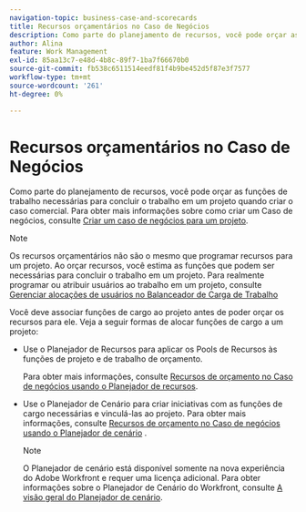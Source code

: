 ```yaml
---
navigation-topic: business-case-and-scorecards
title: Recursos orçamentários no Caso de Negócios
description: Como parte do planejamento de recursos, você pode orçar as funções de trabalho necessárias para concluir o trabalho em um projeto quando criar o caso comercial. Para obter mais informações sobre como criar um Caso de negócios, consulte Criar um Caso de negócios para um projeto .
author: Alina
feature: Work Management
exl-id: 85aa13c7-e48d-4b8c-89f7-1ba7f66670b0
source-git-commit: fb538c6511514eedf81f4b9be452d5f87e3f7577
workflow-type: tm+mt
source-wordcount: '261'
ht-degree: 0%

---
```


# Recursos orçamentários no Caso de Negócios

Como parte do planejamento de recursos, você pode orçar as funções de trabalho necessárias para concluir o trabalho em um projeto quando criar o caso comercial. Para obter mais informações sobre como criar um Caso de negócios, consulte [Criar um caso de negócios para um projeto](../../../manage-work/projects/define-a-business-case/create-business-case.md).

>[!NOTE]
>
>Os recursos orçamentários não são o mesmo que programar recursos para um projeto. Ao orçar recursos, você estima as funções que podem ser necessárias para concluir o trabalho em um projeto. Para realmente programar ou atribuir usuários ao trabalho em um projeto, consulte [Gerenciar alocações de usuários no Balanceador de Carga de Trabalho](../../../resource-mgmt/workload-balancer/manage-user-allocations-workload-balancer.md)

Você deve associar funções de cargo ao projeto antes de poder orçar os recursos para ele. Veja a seguir formas de alocar funções de cargo a um projeto:

* Use o Planejador de Recursos para aplicar os Pools de Recursos às funções de projeto e de trabalho de orçamento.

   Para obter mais informações, consulte [Recursos de orçamento no Caso de negócios usando o Planejador de recursos](../../../manage-work/projects/define-a-business-case/budget-resources-in-business-case-use-resource-planner.md).

* Use o Planejador de Cenário para criar iniciativas com as funções de cargo necessárias e vinculá-las ao projeto. Para obter mais informações, consulte [Recursos de orçamento no Caso de negócios usando o Planejador de cenário](../../../manage-work/projects/define-a-business-case/budget-resources-in-business-case-use-scenario-planner.md) .

   >[!NOTE]
   >
   >O Planejador de cenário está disponível somente na nova experiência do Adobe Workfront e requer uma licença adicional. Para obter informações sobre o Planejador de Cenário do Workfront, consulte [A visão geral do Planejador de cenário](../../../scenario-planner/scenario-planner-overview.md).

<!--
<p data-mc-conditions="QuicksilverOrClassic.Draft mode">(NOTE:ALL content below has been moved to another article - we now have two "how to" budget in the business case: one for the resource planner and one of the scenario planner)</p>
-->

<!--
<p data-mc-conditions="QuicksilverOrClassic.Draft mode">You can associate Resource Pools with a project as part of completing the Resource Budgeting section of the Business Case of the project. The information you update here is also reflected in the Resource Planner.</p>
-->

<!--
<p data-mc-conditions="QuicksilverOrClassic.Draft mode"> For more information about creating a Business Case, see <a href="../../../manage-work/projects/define-a-business-case/create-business-case.md" class="MCXref xref">Create a Business Case for a project </a>. For more information about planning in the Resource Planner, see <a href="../../../resource-mgmt/resource-planning/get-started-resource-planner.md" class="MCXref xref">Resource Planner overview</a>.</p>
-->

<!--
<h2 data-mc-conditions="QuicksilverOrClassic.Draft mode">Prerequisites for budgeting resources on a project</h2>
-->

<!--
<p data-mc-conditions="QuicksilverOrClassic.Draft mode">To successfully budget your resources in the Business case, you must have the following information available in Adobe Workfront:</p>
-->

<!--
  <li data-mc-conditions="QuicksilverOrClassic.Draft mode">You must have Edit access to projects in your access level.</li>
  -->

<!--
  <li data-mc-conditions="QuicksilverOrClassic.Draft mode">You must have Manage permissions on the project to be able to edit the Business Case of the project. </li>
  -->

<!--
  <p data-mc-conditions="QuicksilverOrClassic.Draft mode">You must have Edit access to Resource Management and Financial Data, as well as Manage Finance permissions on the project.</p>
  -->

<!--
  <p data-mc-conditions="QuicksilverOrClassic.Draft mode">For information about the access needed to budget resources, see <a href="../../../resource-mgmt/resource-planning/access-needed-to-budget-resources.md" class="MCXref xref">Access needed to budget resources in&nbsp;Adobe Workfront</a>.</p>
  -->

<!--
  <p data-mc-conditions="QuicksilverOrClassic.Draft mode">You must have Resource Pools attached to the project.</p>
  -->

<!--
  <p data-mc-conditions="QuicksilverOrClassic.Draft mode">(NOTE:you must have tasks assigned to job roles and users on the project - this is optional because the users and their roles come from the pools)</p>
  -->

<!--
  <note type="note">
  You cannot budget resources assigned to issues in the Business Case. You can budget them in the Resource Planner. For more information about the Resource Planner, see
  <a href="../../../resource-mgmt/resource-planning/get-started-resource-planner.md" class="MCXref xref">Resource Planner overview</a>.
  </note>
  -->

<!--
  <p data-mc-conditions="QuicksilverOrClassic.Draft mode">You must understand user and job role availability according to the Resource Management Preferences in your system.</p>
  -->

<!--
  <p data-mc-conditions="QuicksilverOrClassic.Draft mode">Obtaining information about user availability depends on how your Workfront administrator configures your Resource Management Preferences.</p>
  -->

<!--
  <p data-mc-conditions="QuicksilverOrClassic.Draft mode">For more information about calculating user availability and setting Resource Management Preferences, see <a href="../../../administration-and-setup/set-up-workfront/configure-system-defaults/configure-resource-mgmt-preferences.md" class="MCXref xref">Configure Resource Management preferences</a>.</p>
  -->

<!--
  <p data-mc-conditions="QuicksilverOrClassic.Draft mode">In order to calculate the Budgeted Labor Cost of the project, you must associate users and job roles with Cost per Hour rates. </p>
  -->

<!--
  <note type="note">
  Cost displays in the Business Case in the currency of the project.
  </note>
  -->

<!--
  <p data-mc-conditions="QuicksilverOrClassic.Draft mode">For more information about associating Cost per Hour rates with job roles, see <a href="../../../administration-and-setup/set-up-workfront/organizational-setup/create-manage-job-roles.md" class="MCXref xref">Create and manage job roles</a>.</p>
  -->

<!--
  <p data-mc-conditions="QuicksilverOrClassic.Draft mode">For more information about associating Cost per Hour rates with users, see <a href="../../../administration-and-setup/add-users/create-and-manage-users/edit-a-users-profile.md" class="MCXref xref">Edit a user's profile</a>.</p>
  -->

<!--
  <li data-mc-conditions="QuicksilverOrClassic.Draft mode">Although this is not a prerequisite, we also recommend that you might also have Planned Hours associated with your tasks, to understand the amount of work a task might need to complete. </li>
  -->

<!--
<h2 data-mc-conditions="QuicksilverOrClassic.Draft mode">Apply Resource Pools to a project and budget resources in the Business Case</h2>
-->

<!--
<note type="important">
You can budget your resources for a period of 15 years. If you budget resources for a project with a duration longer than 15 years the budgeting information might not be accurate.
</note>
-->

<!--
<p data-mc-conditions="QuicksilverOrClassic.Draft mode">To apply Resource Pools and budget project resources in the Business Case for a project with no Resource Pool:</p>
-->

<!--
   <li value="1" data-mc-conditions="QuicksilverOrClassic.Draft mode">Go to the project which you want to associate with the Resource Pools. </li>
   -->

<!--
   <li value="2" data-mc-conditions="QuicksilverOrClassic.Draft mode">Select the <strong>Project Details</strong> tab. </li>
   -->

<!--
   <p data-mc-conditions="QuicksilverOrClassic.Draft mode">Select the <strong>Business Case</strong> sub-tab. </p>
   -->

<!--
   <p data-mc-conditions="QuicksilverOrClassic.Draft mode">Click <strong>Business Case</strong> in the left panel. </p>
   -->

<!--
   <p data-mc-conditions="QuicksilverOrClassic.Draft mode">In the <strong>Resource Budgeting</strong> section, click <strong>Edit Resource Budgeting</strong>. </p>
   -->

<!--
   <p data-mc-conditions="QuicksilverOrClassic.Draft mode">In the <strong>Select Resource Pool</strong> field, specify one or several <strong>Resource Pools</strong>.</p>
   -->

<!--
   <p data-mc-conditions="QuicksilverOrClassic.Draft mode"> You must specify only Resource Pools that are populated with active users.</p>
   -->

<!--
   <note type="tip">
   If the project is already associated with Resource Pools, the Resource Planner displays by default. To add more Resource Pools to the project, edit the project. For information about editing a project, see
   <a href="../../../manage-work/projects/manage-projects/edit-projects.md" class="MCXref xref">Edit projects</a>.
   <br>
   </note>
   -->

<!--
   <p data-mc-conditions="QuicksilverOrClassic.Draft mode">Click <strong>Apply</strong>.</p>
   -->

<!--
   <p data-mc-conditions="QuicksilverOrClassic.Draft mode">The Resource Planner is displayed, for the selected project.</p>
   -->

<!--
   <p data-mc-conditions="QuicksilverOrClassic.Draft mode">For more information about the Resource Planner, see <a href="../../../resource-mgmt/resource-planning/get-started-resource-planner.md" class="MCXref xref">Resource Planner overview</a>.</p>
   -->

<!--
   <p data-mc-conditions="QuicksilverOrClassic.Draft mode"> <img src="assets/bc-resource-budgeting-area-350x276.png" alt="BC_resource_budgeting_area.png" style="width: 350;height: 276;"> </p>
   -->

<!--
   <p data-mc-conditions="QuicksilverOrClassic.Draft mode">(Optional) Click <strong>Week</strong>, <strong>Month</strong> or <strong>Quarter</strong> to display information for the project in different time frames.</p>
   -->

<!--
   <p data-mc-conditions="QuicksilverOrClassic.Draft mode">Click <strong>Today</strong> to return to today's time frame.</p>
   -->

<!--
   <li value="8" data-mc-conditions="QuicksilverOrClassic.Draft mode">(Optional) Click the <strong>Hours</strong> drop-down menu, and select <strong>Hours</strong>, <strong>FTE</strong>, or <strong>Cost</strong> to change how information displays in the Resource Planner. Hours display by default.</li>
   -->

<!--
   <li value="9" data-mc-conditions="QuicksilverOrClassic.Draft mode">(Optional) Click <strong>Export</strong> to export the Resource Planner to an Excel file.<br>
   <note type="note">
   You can export data for up to 12 time periods at a time.
   </note>
   </li>
   -->

<!--
   <li value="10" data-mc-conditions="QuicksilverOrClassic.Draft mode">(Optional) Click the <strong>Full Screen</strong> icon <img src="assets/full-screen-rp-in-bc.png" alt="full_screen_RP_in_BC.png"> to display the Resource Planner in full screen mode.<br></li>
   -->

<!--
   <li value="11" data-mc-conditions="QuicksilverOrClassic.Draft mode">Update the <strong>BDG</strong> (Budgeted Hours) field with Hour, FTE, or Cost values for the the users, roles, or the project by doing one of the following: <p>
   <ul>
   <li>
   <p data-mc-conditions="QuicksilverOrClassic.Draft mode">Manually estimate the amount of Hours, FTE, or Cost values for roles, users, or the project.</p>
   <p data-mc-conditions="QuicksilverOrClassic.Draft mode">Or</p>
   </li>
   <li data-mc-conditions="QuicksilverOrClassic.Draft mode">Click the <strong>Options</strong> icon for the project or the job roles and select an option to automatically budget the hours for roles, users, or the project.</li>
   </ul>
   <p data-mc-conditions="QuicksilverOrClassic.Draft mode">For more information about budgeting in the Project View of the Resource Planner, see the <a href="../../../resource-mgmt/resource-planning/budget-resources-project-role-views-resource-planner.md">Using the Project and Role Views to Budget Resources</a>.</p>
   <note type="note">
   You can budget hours, FTEs, or costs for your resources for any time frame displayed in the Resource Budgeting area, independent of the timeline of the project. For example, if you want to indicate that your resources might not be available during the timeline of the project (where they are associated with Planned Hours), but they might be available during another time, you can do so by budgeting them for time frames where the Planned Hours are zero, if that is when they become available to work.
   </note>
   </p></li>
   -->

<!--
   <p data-mc-conditions="QuicksilverOrClassic.Draft mode">(Optional) To understand whether you can move the budgeted Hours, FTEs, or Costs to another time frame, click the <strong>Options</strong> icon, then <strong>Adjust Budgeting Dates</strong>.</p>
   -->

<!--
   <p data-mc-conditions="QuicksilverOrClassic.Draft mode">For more information about adjusting budgeted dates, see <a href="../../../resource-mgmt/resource-planning/adjust-budgeting-dates.md" class="MCXref xref">Adjust budgeting dates in the Resource Planner</a>.</p>
   -->

<!--
   <p data-mc-conditions="QuicksilverOrClassic.Draft mode">Click <strong>Save</strong>.</p>
   -->

<!--
   <p data-mc-conditions="QuicksilverOrClassic.Draft mode">If you have Cost per Hour rates associated with your job roles, budgeting the resources in the Resource Budgeting area calculates the <strong>Budgeted Labor Cost</strong> of the project. The Budgeted Labor Cost is displayed in the Resource Budgeting area of the Business Case and in the Business Case Summary. <br></p>
   -->

<!--
   <p data-mc-conditions="QuicksilverOrClassic.Draft mode">The budgeting information specified in the Business Case is also displayed in the Resource Planner. </p>
   -->
